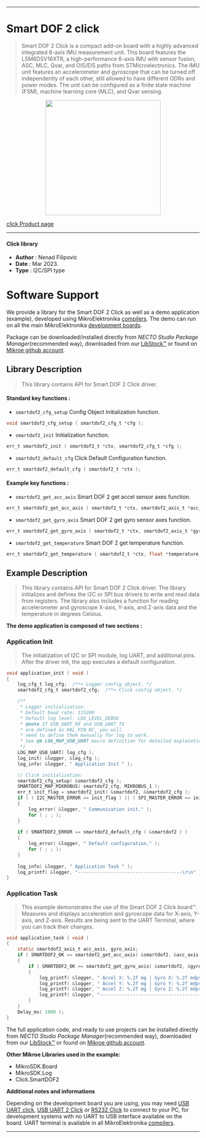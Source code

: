 
---
# Smart DOF 2 click

> Smart DOF 2 Click is a compact add-on board with a highly advanced integrated 6-axis IMU measurement unit. 
> This board features the LSM6DSV16XTR, a high-performance 6-axis IMU with sensor fusion, 
> ASC, MLC, Qvar, and OIS/EIS paths from STMicroelectronics.
> The IMU unit features an accelerometer and gyroscope that can be turned off independently of each other, 
> still allowed to have different ODRs and power modes. The unit can be configured as a finite state machine (FSM), 
> machine learning core (MLC), and Qvar sensing.

<p align="center">
  <img src="https://download.mikroe.com/images/click_for_ide/smartdof2_click.png" height=300px>
</p>

[click Product page](https://www.mikroe.com/smart-dof-2-click)

---


#### Click library

- **Author**        : Nenad Filipovic
- **Date**          : Mar 2023.
- **Type**          : I2C/SPI type


# Software Support

We provide a library for the Smart DOF 2 Click
as well as a demo application (example), developed using MikroElektronika
[compilers](https://www.mikroe.com/necto-studio).
The demo can run on all the main MikroElektronika [development boards](https://www.mikroe.com/development-boards).

Package can be downloaded/installed directly from *NECTO Studio Package Manager*(recommended way), downloaded from our [LibStock&trade;](https://libstock.mikroe.com) or found on [Mikroe github account](https://github.com/MikroElektronika/mikrosdk_click_v2/tree/master/clicks).

## Library Description

> This library contains API for Smart DOF 2 Click driver.

#### Standard key functions :

- `smartdof2_cfg_setup` Config Object Initialization function.
```c
void smartdof2_cfg_setup ( smartdof2_cfg_t *cfg );
```

- `smartdof2_init` Initialization function.
```c
err_t smartdof2_init ( smartdof2_t *ctx, smartdof2_cfg_t *cfg );
```

- `smartdof2_default_cfg` Click Default Configuration function.
```c
err_t smartdof2_default_cfg ( smartdof2_t *ctx );
```

#### Example key functions :

- `smartdof2_get_acc_axis` Smart DOF 2 get accel sensor axes function.
```c
err_t smartdof2_get_acc_axis ( smartdof2_t *ctx, smartdof2_axis_t *acc_axis );
```

- `smartdof2_get_gyro_axis` Smart DOF 2 get gyro sensor axes function.
```c
err_t smartdof2_get_gyro_axis ( smartdof2_t *ctx, smartdof2_axis_t *gyro_axis );
```

- `smartdof2_get_temperature` Smart DOF 2 get temperature function.
```c
err_t smartdof2_get_temperature ( smartdof2_t *ctx, float *temperature );
```

## Example Description

> This library contains API for Smart DOF 2 Click driver.
> The library initializes and defines the I2C or SPI bus drivers 
> to write and read data from registers. 
> The library also includes a function for reading 
> accelerometer and gyroscope X-axis, Y-axis, and Z-axis data
> and the temperature in degrees Celsius.

**The demo application is composed of two sections :**

### Application Init

> The initialization of I2C or SPI module, log UART, and additional pins.
> After the driver init, the app executes a default configuration.

```c
void application_init ( void )
{
    log_cfg_t log_cfg;  /**< Logger config object. */
    smartdof2_cfg_t smartdof2_cfg;  /**< Click config object. */

    /** 
     * Logger initialization.
     * Default baud rate: 115200
     * Default log level: LOG_LEVEL_DEBUG
     * @note If USB_UART_RX and USB_UART_TX 
     * are defined as HAL_PIN_NC, you will 
     * need to define them manually for log to work. 
     * See @b LOG_MAP_USB_UART macro definition for detailed explanation.
     */
    LOG_MAP_USB_UART( log_cfg );
    log_init( &logger, &log_cfg );
    log_info( &logger, " Application Init " );

    // Click initialization.
    smartdof2_cfg_setup( &smartdof2_cfg );
    SMARTDOF2_MAP_MIKROBUS( smartdof2_cfg, MIKROBUS_1 );
    err_t init_flag = smartdof2_init( &smartdof2, &smartdof2_cfg );
    if ( ( I2C_MASTER_ERROR == init_flag ) || ( SPI_MASTER_ERROR == init_flag ) )
    {
        log_error( &logger, " Communication init." );
        for ( ; ; );
    }
    
    if ( SMARTDOF2_ERROR == smartdof2_default_cfg ( &smartdof2 ) )
    {
        log_error( &logger, " Default configuration." );
        for ( ; ; );
    }
    
    log_info( &logger, " Application Task " );
    log_printf( &logger, "--------------------------------------\r\n" );
}
```

### Application Task

> This example demonstrates the use of the Smart DOF 2 Click board™.
> Measures and displays acceleration and gyroscope data for X-axis, Y-axis, and Z-axis.
> Results are being sent to the UART Terminal, where you can track their changes.

```c
void application_task ( void )
{
    static smartdof2_axis_t acc_axis, gyro_axis;
    if ( SMARTDOF2_OK == smartdof2_get_acc_axis( &smartdof2, &acc_axis ) )
    {
        if ( SMARTDOF2_OK == smartdof2_get_gyro_axis( &smartdof2, &gyro_axis ) )
        {
            log_printf( &logger, " Accel X: %.2f mg | Gyro X: %.2f mdps\r\n", acc_axis.x, gyro_axis.x );
            log_printf( &logger, " Accel Y: %.2f mg | Gyro Y: %.2f mdps\r\n", acc_axis.y, gyro_axis.y );
            log_printf( &logger, " Accel Z: %.2f mg | Gyro Z: %.2f mdps\r\n", acc_axis.z, gyro_axis.z );
            log_printf( &logger, "--------------------------------------\r\n" );
        }
    }
    Delay_ms( 1000 );
}
```

The full application code, and ready to use projects can be installed directly from *NECTO Studio Package Manager*(recommended way), downloaded from our [LibStock&trade;](https://libstock.mikroe.com) or found on [Mikroe github account](https://github.com/MikroElektronika/mikrosdk_click_v2/tree/master/clicks).

**Other Mikroe Libraries used in the example:**

- MikroSDK.Board
- MikroSDK.Log
- Click.SmartDOF2

**Additional notes and informations**

Depending on the development board you are using, you may need
[USB UART click](https://www.mikroe.com/usb-uart-click),
[USB UART 2 Click](https://www.mikroe.com/usb-uart-2-click) or
[RS232 Click](https://www.mikroe.com/rs232-click) to connect to your PC, for
development systems with no UART to USB interface available on the board. UART
terminal is available in all MikroElektronika
[compilers](https://shop.mikroe.com/compilers).

---
